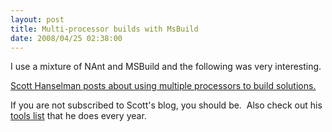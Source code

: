```yaml
---
layout: post
title: Multi-processor builds with MsBuild
date: 2008/04/25 02:38:00
---
```



I use a mixture of NAnt and MSBuild and the following was very interesting.

[Scott Hanselman posts about using multiple processors to build solutions.](http://www.hanselman.com/blog/FasterBuildsWithMSBuildUsingParallelBuildsAndMulticoreCPUs.aspx) 

If you are not subscribed to Scott's blog, you should be.  Also check out his [tools list](http://www.hanselman.com/blog/ScottHanselmans2007UltimateDeveloperAndPowerUsersToolListForWindows.aspx) that he does every year.